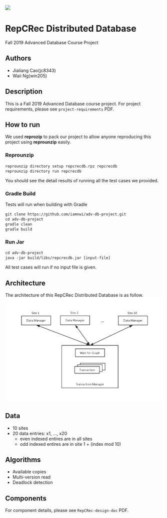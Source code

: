 ![](https://github.com/iamnwi/adv-db-project/workflows/Java%20CI/badge.svg?branch=master)

# RepCRec Distributed Database
Fall 2019 Advanced Database Course Project

## Authors
- Jialiang Cao(jc8343)
- Waii Ng(win205)

## Description
This is a Fall 2019 Advanced Database course project. For project requirements, please see `project-requirements` PDF.

## How to run

We used **reprozip** to pack our project to allow anyone reproducing this project using **reprounzip** easily.

### Reprounzip
```
reprounzip directory setup repcrecdb.rpz repcrecdb
reprounzip directory run repcrecdb
```
You should see the detail results of running all the test cases we provided.

### Gradle Build

Tests will run when building with Gradle
```
git clone https://github.com/iamnwi/adv-db-project.git
cd adv-db-project
gradle clean
gradle build
```

### Run Jar

```
cd adv-db-project
java -jar build/libs/repcrecdb.jar [input-file]
```
All test cases will run if no input file is given.

## Architecture
The architecture of this RepCRec Distributed Database is as follow.
![Architecture](imgs/project-arch.png)

## Data
- 10 sites
- 20 data entries: x1, ..., x20
  - even indexed entires are in all sites
  - odd indexed entires are in site 1 + (index mod 10)

## Algorithms
- Available copies
- Multi-version read
- Deadlock detection

## Components
For component details, please see `RepCRec-design-doc` PDF.
  
